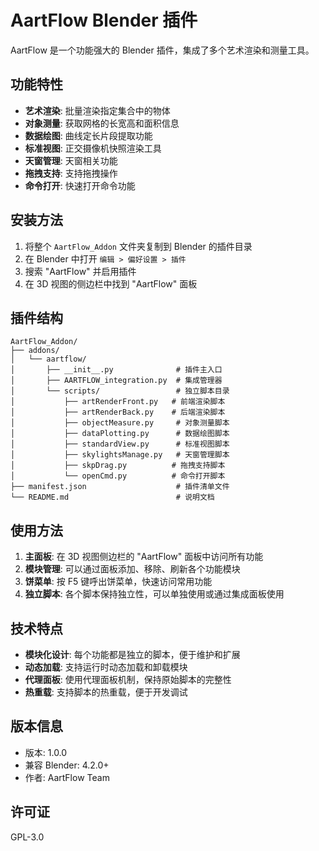 # AartFlow Blender 插件

AartFlow 是一个功能强大的 Blender 插件，集成了多个艺术渲染和测量工具。

## 功能特性

- **艺术渲染**: 批量渲染指定集合中的物体
- **对象测量**: 获取网格的长宽高和面积信息
- **数据绘图**: 曲线定长片段提取功能
- **标准视图**: 正交摄像机快照渲染工具
- **天窗管理**: 天窗相关功能
- **拖拽支持**: 支持拖拽操作
- **命令打开**: 快速打开命令功能

## 安装方法

1. 将整个 `AartFlow_Addon` 文件夹复制到 Blender 的插件目录
2. 在 Blender 中打开 `编辑 > 偏好设置 > 插件`
3. 搜索 "AartFlow" 并启用插件
4. 在 3D 视图的侧边栏中找到 "AartFlow" 面板

## 插件结构

```
AartFlow_Addon/
├── addons/
│   └── aartflow/
│       ├── __init__.py              # 插件主入口
│       ├── AARTFLOW_integration.py  # 集成管理器
│       └── scripts/                 # 独立脚本目录
│           ├── artRenderFront.py   # 前端渲染脚本
│           ├── artRenderBack.py    # 后端渲染脚本
│           ├── objectMeasure.py     # 对象测量脚本
│           ├── dataPlotting.py      # 数据绘图脚本
│           ├── standardView.py      # 标准视图脚本
│           ├── skylightsManage.py   # 天窗管理脚本
│           ├── skpDrag.py          # 拖拽支持脚本
│           └── openCmd.py          # 命令打开脚本
├── manifest.json                    # 插件清单文件
└── README.md                        # 说明文档
```

## 使用方法

1. **主面板**: 在 3D 视图侧边栏的 "AartFlow" 面板中访问所有功能
2. **模块管理**: 可以通过面板添加、移除、刷新各个功能模块
3. **饼菜单**: 按 F5 键呼出饼菜单，快速访问常用功能
4. **独立脚本**: 各个脚本保持独立性，可以单独使用或通过集成面板使用

## 技术特点

- **模块化设计**: 每个功能都是独立的脚本，便于维护和扩展
- **动态加载**: 支持运行时动态加载和卸载模块
- **代理面板**: 使用代理面板机制，保持原始脚本的完整性
- **热重载**: 支持脚本的热重载，便于开发调试

## 版本信息

- 版本: 1.0.0
- 兼容 Blender: 4.2.0+
- 作者: AartFlow Team

## 许可证

GPL-3.0

